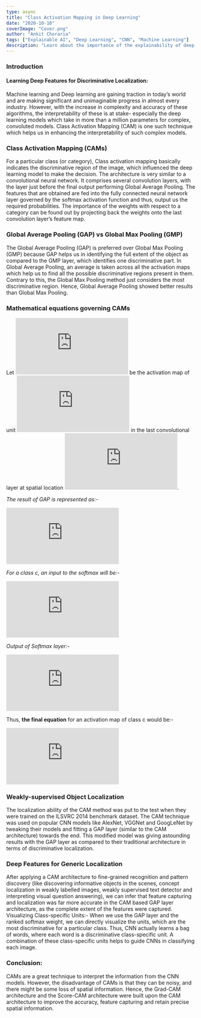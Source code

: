 ```yaml
---
type: async
title: "Class Activation Mapping in Deep Learning"
date: "2020-10-10"
coverImage: "Cover.png"
author: "Ankit Choraria"
tags: ["Explainable AI", "Deep Learning", "CNN", "Machine Learning"]
description: "Learn about the importance of the explainability of deep learning models and Class Activation Map Technique"
---
```


### Introduction

#### Learning Deep Features for Discriminative Localization:

Machine learning and Deep learning are gaining traction in today’s world and are making significant and unimaginable progress in almost every industry. However, with the increase in complexity and accuracy of these algorithms, the interpretability of these is at stake- especially the deep learning models which take in more than a million parameters for complex, convoluted models. Class Activation Mapping (CAM) is one such technique which helps us in enhancing the interpretability of such complex models.

### Class Activation Mapping (CAMs)

For a particular class (or category), Class activation mapping basically indicates the discriminative region of the image, which influenced the deep learning model to make the decision. The architecture is very similar to a convolutional neural network. It comprises several convolution layers, with the layer just before the final output performing Global Average Pooling. The features that are obtained are fed into the fully connected neural network layer governed by the softmax activation function and thus, output us the required probabilities. The importance of the weights with respect to a category can be found out by projecting back the weights onto the last convolution layer’s feature map.

### Global Average Pooling (GAP) vs Global Max Pooling (GMP)

The Global Average Pooling (GAP) is preferred over Global Max Pooling (GMP) because GAP helps us in identifying the full extent of the object as compared to the GMP layer, which identifies one discriminative part. In Global Average Pooling, an average is taken across all the activation maps which help us to find all the possible discriminative regions present in them. Contrary to this, the Global Max Pooling method just considers the most discriminative region. Hence, Global Average Pooling showed better results than Global Max Pooling.

### Mathematical equations governing CAMs

Let ![Equation 1](https://latex.codecogs.com/png.latex?f%28x%2Cy%29) be the activation map of unit ![Equation 2](https://latex.codecogs.com/png.latex?k) in the last convolutional layer at spatial location ![Equation 3](https://latex.codecogs.com/png.latex?%28x%2Cy%29).

_The result of GAP is represented as:-_

![Equation 4](https://latex.codecogs.com/png.latex?F_%7Bk%7D%3D%20%5Csum_%7Bx%2Cy%7Df_%7Bk%7D%28x%2Cy%29)

_For a class c, an input to the softmax will be:-_

![Equation 5](https://latex.codecogs.com/png.latex?S_%7Bc%7D%3D%20%5Csum_%7Bk%7Dw%5E%7Bc%7D_%7Bk%7DF_%7Bk%7D)

_Output of Softmax layer:-_

![Equation 6](https://latex.codecogs.com/png.latex?P_c%3D%20%5Cfrac%7Be%5E%7BS_c%7D%7D%7B%5Csum_ce%5E%7BS_c%7D%7D)

Thus, **the final equation** for an activation map of class c would be:-

![Equation 7](https://latex.codecogs.com/png.latex?M_%7Bc%7D%28x%2Cy%29%3D%5Csum_%7Bk%7Dw%5E%7Bc%7D_%7Bk%7Df_%7Bk%7D%28x%2Cy%29)

### Weakly-supervised Object Localization

The localization ability of the CAM method was put to the test when they were trained on the ILSVRC 2014 benchmark dataset. The CAM technique was used on popular CNN models like AlexNet, VGGNet and GoogLeNet by tweaking their models and fitting a GAP layer (similar to the CAM architecture) towards the end. This modified model was giving astounding results with the GAP layer as compared to their traditional architecture in terms of discriminative localization.

### Deep Features for Generic Localization

After applying a CAM architecture to fine-grained recognition and pattern discovery (like discovering informative objects in the scenes, concept localization in weakly labelled images, weakly supervised text detector and interpreting visual question answering), we can infer that feature capturing and localization was far more accurate in the CAM based GAP layer architecture, as the complete extent of the features were captured.
Visualizing Class-specific Units:-
When we use the GAP layer and the ranked softmax weight, we can directly visualize the units, which are the most discriminative for a particular class. Thus, CNN actually learns a bag of words, where each word is a discriminative class-specific unit. A combination of these class-specific units helps to guide CNNs in classifying each image.

### Conclusion:

CAMs are a great technique to interpret the information from the CNN models. However, the disadvantage of CAMs is that they can be noisy, and there might be some loss of spatial information. Hence, the Grad-CAM architecture and the Score-CAM architecture were built upon the CAM architecture to improve the accuracy, feature capturing and retain precise spatial information.
